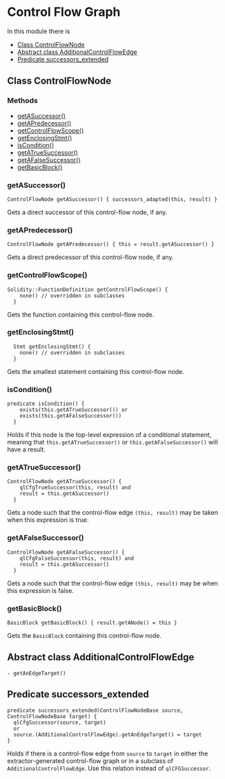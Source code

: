 # Control Flow Graph

In this module there is

- [Class ControlFlowNode](#class-controlflownode)
- [Abstract class AdditionalControlFlowEdge](#abstract-class-additionalcontrolflowedge)
- [Predicate successors_extended](#predicate-successors_extended)

## Class ControlFlowNode

### Methods

  - [getASuccessor()](#getasuccessor)
  - [getAPredecessor()](#getapredecessor)
  - [getControlFlowScope()](#getcontrolflowscope)
  - [getEnclosingStmt()](#getenclosingstmt)
  - [isCondition()](#iscondition)
  - [getATrueSuccessor()](#getatruesuccessor)
  - [getAFalseSuccessor()](#getafalsesuccessor)
  - [getBasicBlock()](#getbasicblock)

### getASuccessor()

```
ControlFlowNode getASuccessor() { successors_adapted(this, result) }
```

Gets a direct successor of this control-flow node, if any.

### getAPredecessor()

```
ControlFlowNode getAPredecessor() { this = result.getASuccessor() }
```
Gets a direct predecessor of this control-flow node, if any.

### getControlFlowScope()

```
Solidity::FunctionDefinition getControlFlowScope() {
    none() // overridden in subclasses
  }
```

Gets the function containing this control-flow node.

### getEnclosingStmt()

```
  Stmt getEnclosingStmt() {
    none() // overridden in subclasses
  }
```
Gets the smallest statement containing this control-flow node.

### isCondition()

```
predicate isCondition() {
    exists(this.getATrueSuccessor()) or
    exists(this.getAFalseSuccessor())
  }
```

Holds if this node is the top-level expression of a conditional statement, meaning that `this.getATrueSuccessor()` or `this.getAFalseSuccessor()` will have a result.

### getATrueSuccessor()

```
ControlFlowNode getATrueSuccessor() {
    qlCfgTrueSuccessor(this, result) and
    result = this.getASuccessor()
  }
```
Gets a node such that the control-flow edge `(this, result)` may be taken when this expression is true.

### getAFalseSuccessor()

```
ControlFlowNode getAFalseSuccessor() {
    qlCfgFalseSuccessor(this, result) and
    result = this.getASuccessor()
  }
```

Gets a node such that the control-flow edge `(this, result)` may be when this expression is false.

### getBasicBlock()

```
BasicBlock getBasicBlock() { result.getANode() = this }
```

Gets the `BasicBlock` containing this control-flow node.

## Abstract class AdditionalControlFlowEdge
    - getAnEdgeTarget()

## Predicate successors_extended

```
predicate successors_extended(ControlFlowNodeBase source, ControlFlowNodeBase target) {
  qlCfgSuccessor(source, target)
  or
  source.(AdditionalControlFlowEdge).getAnEdgeTarget() = target
}
```
Holds if there is a control-flow edge from `source` to `target` in either the extractor-generated control-flow graph or in a subclass of
`AdditionalControlFlowEdge`. Use this relation instead of `qlCFGSuccessor`.

